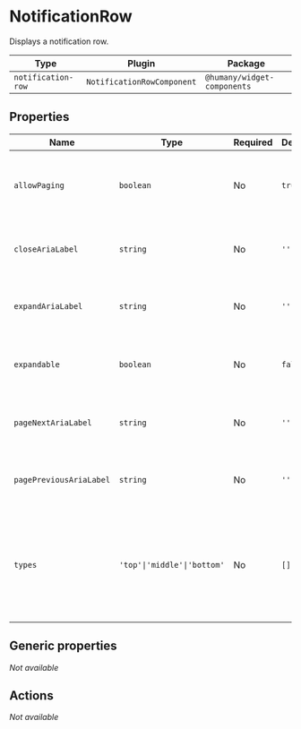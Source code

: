 # NotificationRow

Displays a notification row.

| Type               | Plugin                     | Package                     |
|--------------------|----------------------------|-----------------------------|
| `notification-row` | `NotificationRowComponent` | `@humany/widget-components` |

## Properties

| Name                    | Type                        | Required | Default | Description                                                                                |
|-------------------------|-----------------------------|----------|---------|--------------------------------------------------------------------------------------------|
| `allowPaging`           | `boolean`                   | No       | `true`  | Toggles pagination option when there are multiple notifications.                  |
| `closeAriaLabel`        | `string`                    | No       | `''`    | The `aria-label` attribute for the close button.                                           |
| `expandAriaLabel`       | `string`                    | No       | `''`    | The `aria-label` attribute for the expand button.                                          |
| `expandable`            | `boolean`                   | No       | `false` | Controls if the notification body is expandable.                         |
| `pageNextAriaLabel`     | `string`                    | No       | `''`    | The `aria-label` attribute for the next page button.                                       |
| `pagePreviousAriaLabel` | `string`                    | No       | `''`    | The `aria-label` attribute for the previous page button.                                   |
| `types`                 | `'top'\|'middle'\|'bottom'` | No       | `[]`    | Array of accepted notification types. Possible values: `'top'`, `'middle'` and `'bottom'`. |

## Generic properties

_Not available_

## Actions

_Not available_
